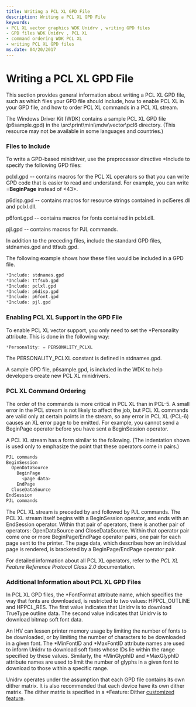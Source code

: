 ```yaml
---
title: Writing a PCL XL GPD File
description: Writing a PCL XL GPD File
keywords:
- PCL XL vector graphics WDK Unidrv , writing GPD files
- GPD files WDK Unidrv , PCL XL
- command ordering WDK PCL XL
- writing PCL XL GPD files
ms.date: 04/20/2017
---
```


# Writing a PCL XL GPD File





This section provides general information about writing a PCL XL GPD file, such as which files your GPD file should include, how to enable PCL XL in your GPD file, and how to order PCL XL commands in a PCL XL stream.

The Windows Driver Kit (WDK) contains a sample PCL XL GPD file (p6sample.gpd) in the \\src\\print\\mini\\mdw\\vector\\pcl6 directory. (This resource may not be available in some languages and countries.)

### Files to Include

To write a GPD-based minidriver, use the preprocessor directive \*Include to specify the following GPD files:

pclxl.gpd -- contains macros for the PCL XL operators so that you can write GPD code that is easier to read and understand. For example, you can write =**BeginPage** instead of &lt;43&gt;.

p6disp.gpd -- contains macros for resource strings contained in pcl5eres.dll and pclxl.dll.

p6font.gpd -- contains macros for fonts contained in pclxl.dll.

pjl.gpd -- contains macros for PJL commands.

In addition to the preceding files, include the standard GPD files, stdnames.gpd and ttfsub.gpd.

The following example shows how these files would be included in a GPD file.

```cpp
*Include: stdnames.gpd
*Include: ttfsub.gpd
*Include: pclxl.gpd
*Include: p6disp.gpd
*Include: p6font.gpd
*Include: pjl.gpd
```

### Enabling PCL XL Support in the GPD File

To enable PCL XL vector support, you only need to set the \*Personality attribute. This is done in the following way:

```cpp
*Personality: = PERSONALITY_PCLXL
```

The PERSONALITY\_PCLXL constant is defined in stdnames.gpd.

A sample GPD file, p6sample.gpd, is included in the WDK to help developers create new PCL XL minidrivers.

### PCL XL Command Ordering

The order of the commands is more critical in PCL XL than in PCL-5. A small error in the PCL stream is not likely to affect the job, but PCL XL commands are valid only at certain points in the stream, so any error in PCL XL (PCL-6) causes an XL error page to be emitted. For example, you cannot send a BeginPage operator before you have sent a BeginSession operator.

A PCL XL stream has a form similar to the following. (The indentation shown is used only to emphasize the point that these operators come in pairs.)

```cpp
PJL commands
BeginSession
  OpenDataSource
    BeginPage
      <page data>
    EndPage
  CloseDataSource
EndSession
PJL commands
```

The PCL XL stream is preceded by and followed by PJL commands. The PCL XL stream itself begins with a BeginSession operator, and ends with an EndSession operator. Within that pair of operators, there is another pair of operators: OpenDataSource and CloseDataSource. Within that operator pair come one or more BeginPage/EndPage operator pairs, one pair for each page sent to the printer. The page data, which describes how an individual page is rendered, is bracketed by a BeginPage/EndPage operator pair.

For detailed information about all PCL XL operators, refer to the *PCL XL Feature Reference Protocol Class 2.0* documentation.

### Additional Information about PCL XL GPD Files

In PCL XL GPD files, the \*FontFormat attribute name, which specifies the way that fonts are downloaded, is restricted to two values: HPPCL\_OUTLINE and HPPCL\_RES. The first value indicates that Unidrv is to download TrueType outline data. The second value indicates that Unidrv is to download bitmap soft font data.

An IHV can lessen printer memory usage by limiting the number of fonts to be downloaded, or by limiting the number of characters to be downloaded in a given font. The \*MinFontID and \*MaxFontID attribute names are used to inform Unidrv to download soft fonts whose IDs lie within the range specified by these values. Similarly, the \*MinGlyphID and \*MaxGlyphID attribute names are used to limit the number of glyphs in a given font to download to those within a specific range.

Unidrv operates under the assumption that each GPD file contains its own dither matrix. It is also recommended that each device have its own dither matrix. The dither matrix is specified in a \*Feature: Dither [customized feature](customized-features.md).

 

 




